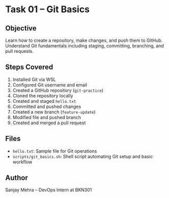 # Task 01 – Git Basics

## Objective
Learn how to create a repository, make changes, and push them to GitHub. Understand Git fundamentals including staging, committing, branching, and pull requests.

## Steps Covered
1. Installed Git via WSL
2. Configured Git username and email
3. Created a GitHub repository (`git-practice`)
4. Cloned the repository locally
5. Created and staged `hello.txt`
6. Committed and pushed changes
7. Created a new branch (`feature-update`)
8. Modified file and pushed branch
9. Created and merged a pull request

## Files
- `hello.txt`: Sample file for Git operations
- `scripts/git_basics.sh`: Shell script automating Git setup and basic workflow

## Author
Sanjay Mehra – DevOps Intern at BKN301
